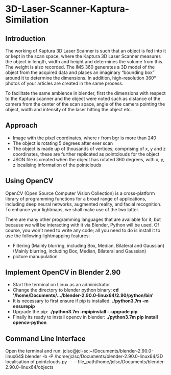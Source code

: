 # 3D-Laser-Scanner-Kaptura-Similation

## Introduction
The working of Kaptura 3D Laser Scanner is such that an object is fed into it or kept in the scan space, where the Kaptura 3D Laser Scanner measures the object in length, width and height and determines the volume from this. The weight is also recorded. The IMS 360 generates a 3D model of the object from the acquired data and places an imaginary “bounding box” around it to determine the dimensions. In addition, high-resolution 360° photos of your articles are created in the same process.

To facilitate the same ambience in blender, first the dimensions with respect to the Kaptura scanner and the object were noted such as distance of the camera from the center of the scan space, angle of the camera pointing the object, width and intensity of the laser hitting the object etc.

## Approach
* Image with the pixel coordinates, where r from bgr is more than 240
* The object is rotating 5 degrees after ever scan
* The object is made up of thousands of vertices; comprising of x, y and z coordinates, these are further replicated as pointclouds for the object
* JSON file is created when the object has rotated 360 degrees, with x, y, z localising information of the pointclouds

## Using OpenCV
OpenCV (Open Source Computer Vision Collection) is a cross-platform library of programming functions for a broad range of applications, including deep neural networks, augmented reality, and facial recognition. To enhance your lightmaps, we shall make use of the two latter.

There are many other programming languages that are available for it, but because we will be interacting with it via Blender, Python will be used. Of course, you won't need to write any code; all you need to do is install it to use the following lightmapping features:
* Filtering (Mainly blurring, including Box, Median, Bilateral and Gaussian) (Mainly blurring, including Box, Median, Bilateral and Gaussian)
* picture manupulation

## Implement OpenCV in Blender 2.90
* Start the terminal on Linux as an administrator
* Change the directory to blender python binary: **cd '/home/Documents/.../blender-2.90.0-linux64/2.90/python/bin'**
* It is necessary to first ensure if pip is installed: **./python3.7m -m ensurepip**
* Upgrade the pip: **./python3.7m -mpipinstall --upgrade pip**
* Finally its ready to install opencv in blender: **./python3.7m pip install opencv-python**

## Command Line Interface
Open the terminal and run: jclsc@jcl-sc:~/Documents/blender-2.90.0-linux64$ blender -b -P /home/jclsc/Documents/blender-2.90.0-linux64/3D localisation of pointclouds.py -- --file_path/home/jclsc/Documents/blender-2.90.0-linux64/objects
